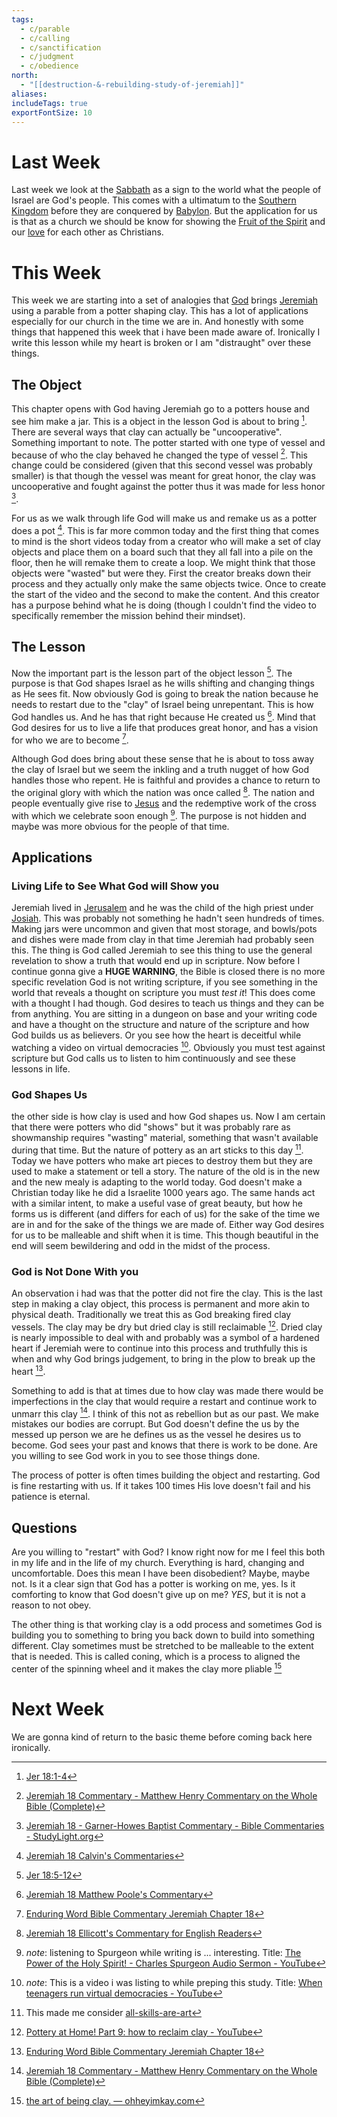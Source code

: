 ```yaml
---
tags:
  - c/parable
  - c/calling
  - c/sanctification
  - c/judgment
  - c/obedience
north:
  - "[[destruction-&-rebuilding-study-of-jeremiah]]"
aliases: 
includeTags: true
exportFontSize: 10
---
```

# Last Week
Last week we look at the [Sabbath](Sabbath.md) as a sign to the world what the people of Israel are God's people. This comes with a ultimatum to the [Southern Kingdom](Southern%20Kingdom.md) before they are conquered by [Babylon](%F0%9F%8F%99%EF%B8%8FBabylon.md).  But the application for us is that as a church we should be know for showing the [Fruit of the Spirit](Fruit%20of%20the%20Spirit.md) and our [love](love.md) for each other as Christians.

# This Week
This week we are starting into a set of analogies that [God](God.md) brings [Jeremiah](p-jeremiah.md) using a parable from a potter shaping clay. This has a lot of applications especially for our church in the time we are in. And honestly with some things that happened this week that i have been made aware of. Ironically I write this lesson while my heart is broken or I am "distraught" over these things.

## The Object
This chapter opens with God having Jeremiah go to a potters house and see him make a jar. This is a object in the lesson God is about to bring [^1]. There are several ways that clay can actually be "uncooperative". Something important to note. The potter started with one type of vessel and because of who the clay behaved he changed the type of vessel [^matthew-henry]. This change could be considered (given that this second vessel was probably smaller) is that though the vessel was meant for great honor, the clay was uncooperative and fought against the potter thus it was made for less honor [^garner-howes].

For us as we walk through life God will make us and remake us as a potter does a pot [^john-calvin]. This is far more common today and the first thing that comes to mind is the short videos today from a creator who will make a set of clay objects and place them on a board such that they all fall into a pile on the floor, then he will remake them to create a loop. We might think that those objects were "wasted" but were they. First the creator breaks down their process and they actually only make the same objects twice. Once to create the start of the video and the second to make the content. And this creator has a purpose behind what he is doing (though I couldn't find the video to specifically remember the mission behind their mindset). 

## The Lesson
Now the important part is the lesson part of the object lesson [^2]. The purpose is that God shapes Israel as he wills shifting and changing things as He sees fit. Now obviously God is going to break the nation because he needs to restart due to the "clay" of Israel being unrepentant. This is how God handles us. And he has that right because He created us [^matthew-poole]. Mind that God desires for us to live a life that produces great honor, and has a vision for who we are to become [^enduring-word].


Although God does bring about these sense that he is about to toss away the clay of Israel but we seem the inkling and a truth nugget of how God handles those who repent. He is faithful and provides a chance to return to the original glory with which the nation was once called [^ellicott]. The nation and people eventually give rise to [Jesus](../30-Spiritual/33-Resources/33.10-People/%F0%9F%91%BCJesus.md) and the redemptive work of the cross with which we celebrate soon enough [^5]. The purpose is not hidden and maybe was more obvious for the people of that time.
## Applications

### Living Life to See What God will Show you
Jeremiah lived in [Jerusalem](city-jerusalem.md) and he was the child of the high priest under  [Josiah](%F0%9F%A7%91Josiah.md). This was probably not something he hadn't seen hundreds of times. Making jars were uncommon and given that most storage, and bowls/pots and dishes were made from clay in that time Jeremiah had probably seen this. The thing is God called Jeremiah to see this thing to use the general revelation to show a truth that would end up in scripture. Now before I continue gonna give a **HUGE WARNING**, the Bible is closed there is no more specific revelation God is not writing scripture, if you see something in the world that reveals a thought on scripture you must *test it*! This does come with a thought I had though. God desires to teach us things and they can be from anything. You are sitting in a dungeon on base and your writing code and have a thought on the structure and nature of the scripture and how God builds us as believers. Or you see how the heart is deceitful while watching a video on virtual democracies [^3]. Obviously you must test against scripture but God calls us to listen to him continuously and see these lessons in life.

### God Shapes Us
the other side is how clay is used and how God shapes us. Now I am certain that there were potters who did "shows" but it was probably rare as showmanship requires "wasting" material, something that wasn't available during that time. But the nature of pottery as an art sticks to this day [^4]. Today we have potters who make art pieces to destroy them but they are used to make a statement or tell a story. The nature of the old is in the new and the new mealy is adapting to the world today. God doesn't make a Christian today like he did a Israelite 1000 years ago. The same hands act with a similar intent, to make a useful vase of great beauty, but how he forms us is different (and differs for each of us) for the sake of the time we are in and for the sake of the things we are made of. Either way God desires for us to be malleable and shift when it is time. This though beautiful in the end will seem bewildering and odd in the midst of the process.


### God is Not Done With you
An observation i had was that the potter did not fire the clay. This is the last step in making a clay object, this process is permanent and more akin to physical death. Traditionally we treat this as God breaking fired clay vessels. The clay may be dry but dried clay is still reclaimable [^6]. Dried clay is nearly impossible to deal with and probably was a symbol of a hardened heart if Jeremiah were to continue into this process and truthfully this is when and why God brings judgement, to bring in the plow to break up the heart [^enduring-word].

Something to add is that at times due to how clay was made there would be imperfections in the clay that would require a restart and continue work to unmarr this clay [^matthew-henry]. I think of this not as rebellion but as our past. We make mistakes our bodies are corrupt. But God doesn't define the us by the messed up person we are he defines us as the vessel he desires us to become. God sees your past and knows that there is work to be done. Are you willing to see God work in you to see those things done.

The process of potter is often times building the object and restarting. God is fine restarting with us. If it takes 100 times His love doesn't fail and his patience is eternal.

## Questions
Are you willing to "restart" with God? I know right now for me I feel this both in my life and in the life of my church. Everything is hard, changing and uncomfortable. Does this mean I have been disobedient? Maybe, maybe not. Is it a clear sign that God has a potter is working on me, yes. Is it comforting to know that God doesn't give up on me? *YES*, but it is not a reason to not obey.

The other thing is that working clay is a odd process and sometimes God is building you to something to bring you back down to build into something different. Clay sometimes must be stretched to be malleable to the extent that is needed. This is called coning, which is a process to aligned the center of the spinning wheel and it makes the clay more pliable [^7]

# Next Week
We are gonna kind of return to the basic theme before coming back here ironically.


[^garner-howes]: [Jeremiah 18 - Garner-Howes Baptist Commentary - Bible Commentaries - StudyLight.org](https://www.studylight.org/commentaries/eng/ghb/jeremiah-18.html)
[^matthew-poole]: [Jeremiah 18 Matthew Poole's Commentary](https://biblehub.com/commentaries/poole/jeremiah/18.htm)
[^ellicott]: [Jeremiah 18 Ellicott's Commentary for English Readers](https://biblehub.com/commentaries/ellicott/jeremiah/18.htm)
[^matthew-henry]: [Jeremiah 18 Commentary - Matthew Henry Commentary on the Whole Bible (Complete)](https://www.biblestudytools.com/commentaries/matthew-henry-complete/jeremiah/18.html)
[^enduring-word]: [Enduring Word Bible Commentary Jeremiah Chapter 18](https://enduringword.com/bible-commentary/jeremiah-18/)
[^john-calvin]: [Jeremiah 18 Calvin's Commentaries](https://biblehub.com/commentaries/calvin/jeremiah/18.htm#:~:text=He%20shews%20here%20what%20we,evil%2C%20as%20Jeremiah%20shews%2C%20prevailed)

[^1]: [Jer 18:1-4](Jer%2018.md)

[^2]: [Jer 18:5-12](Jer%2018.md)

[^3]: *note*: This is a video i was listing to while preping this study. Title: [When teenagers run virtual democracies - YouTube](https://www.youtube.com/watch?v=ZhFH8pi6Jdo)

[^4]: This made me consider [all-skills-are-art](all-skills-are-art.md)

[^5]: *note*: listening to Spurgeon while writing is ... interesting. Title: [The Power of the Holy Spirit! - Charles Spurgeon Audio Sermon - YouTube](https://www.youtube.com/watch?v=6JE2YDZW60g)
    

[^6]: [Pottery at Home! Part 9: how to reclaim clay - YouTube](https://www.youtube.com/watch?v=0Z3VtyL0F6E&t=75s)

[^7]: [the art of being clay. — ohheyimkay.com](https://ohheyimkay.com/blog/the-art-of-being-clay?utm_source=chatgpt.com)
